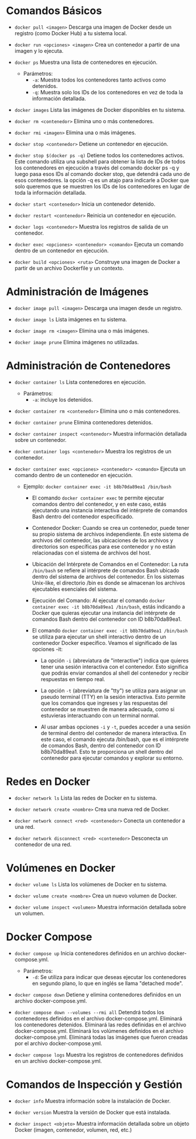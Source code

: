 # Comandos Básicos

- `docker pull <imagen>`
  Descarga una imagen de Docker desde un registro (como Docker Hub) a tu sistema local.

- `docker run <opciones> <imagen>`
  Crea un contenedor a partir de una imagen y lo ejecuta.

- `docker ps`
  Muestra una lista de contenedores en ejecución.

  - Parámetros:
    - `-a`: Muestra todos los contenedores tanto activos como detenidos.
    - `-q`: Muestra solo los IDs de los contenedores en vez de toda la información detallada.

- `docker images`
  Lista las imágenes de Docker disponibles en tu sistema.

- `docker rm <contenedor>`
  Elimina uno o más contenedores.

- `docker rmi <imagen>`
  Elimina una o más imágenes.

- `docker stop <contenedor>`
  Detiene un contenedor en ejecución.

- `docker stop $(docker ps -q)`
  Detiene todos los contenedores activos. Este comando utiliza una subshell para obtener la lista de IDs de todos los contenedores en ejecución a través del comando docker ps -q y luego pasa esos IDs al comando docker stop, que detendrá cada uno de esos contenedores. la opción -q es un atajo para indicarle a Docker que solo queremos que se muestren los IDs de los contenedores en lugar de toda la información detallada.

- `docker start <contenedor>`
  Inicia un contenedor detenido.

- `docker restart <contenedor>`
  Reinicia un contenedor en ejecución.

- `docker logs <contenedor>`
  Muestra los registros de salida de un contenedor.

- `docker exec <opciones> <contenedor> <comando>`
  Ejecuta un comando dentro de un contenedor en ejecución.

- `docker build <opciones> <ruta>`
  Construye una imagen de Docker a partir de un archivo Dockerfile y un contexto.

# Administración de Imágenes

- `docker image pull <imagen>`
  Descarga una imagen desde un registro.

- `docker image ls`
  Lista imágenes en tu sistema.

- `docker image rm <imagen>`
  Elimina una o más imágenes.

- `docker image prune`
  Elimina imágenes no utilizadas.

# Administración de Contenedores

- `docker container ls`
  Lista contenedores en ejecución.

  - Parámetros:
    - `-a`: incluye los detenidos.

- `docker container rm <contenedor>`
  Elimina uno o más contenedores.

- `docker container prune`
  Elimina contenedores detenidos.

- `docker container inspect <contenedor>`
  Muestra información detallada sobre un contenedor.

- `docker container logs <contenedor>`
  Muestra los registros de un contenedor.

- `docker container exec <opciones> <contenedor> <comando>`
  Ejecuta un comando dentro de un contenedor en ejecución.

  - Ejemplo: `docker container exec -it b8b70da89ea1 /bin/bash`

    - El comando `docker container exec` te permite ejecutar comandos dentro del contenedor, y en este caso, estás ejecutando una instancia interactiva del intérprete de comandos Bash dentro del contenedor especificado.
    - Contenedor Docker: Cuando se crea un contenedor, puede tener su propio sistema de archivos independiente. En este sistema de archivos del contenedor, las ubicaciones de los archivos y directorios son específicas para ese contenedor y no están relacionadas con el sistema de archivos del host.
    - Ubicación del Intérprete de Comandos en el Contenedor: La ruta `/bin/bash` se refiere al intérprete de comandos Bash ubicado dentro del sistema de archivos del contenedor. En los sistemas Unix-like, el directorio /bin es donde se almacenan los archivos ejecutables esenciales del sistema.
    - Ejecución del Comando: Al ejecutar el comando `docker container exec -it b8b70da89ea1 /bin/bash`, estás indicando a Docker que quieras ejecutar una instancia del intérprete de comandos Bash dentro del contenedor con ID b8b70da89ea1.
    - El comando `docker container exec -it b8b70da89ea1 /bin/bash` se utiliza para ejecutar un shell interactivo dentro de un contenedor Docker específico. Veamos el significado de las opciones -it:

      - La opción `-i` (abreviatura de "interactive") indica que quieres tener una sesión interactiva con el contenedor. Esto significa que podrás enviar comandos al shell del contenedor y recibir respuestas en tiempo real.

      - La opción `-t` (abreviatura de "tty") se utiliza para asignar un pseudo terminal (TTY) en la sesión interactiva. Esto permite que los comandos que ingreses y las respuestas del contenedor se muestren de manera adecuada, como si estuvieras interactuando con un terminal normal.

      - Al usar ambas opciones `-i` y `-t`, puedes acceder a una sesión de terminal dentro del contenedor de manera interactiva. En este caso, el comando ejecuta /bin/bash, que es el intérprete de comandos Bash, dentro del contenedor con ID b8b70da89ea1. Esto te proporciona un shell dentro del contenedor para ejecutar comandos y explorar su entorno.

# Redes en Docker

- `docker network ls`
  Lista las redes de Docker en tu sistema.

- `docker network create <nombre>`
  Crea una nueva red de Docker.

- `docker network connect <red> <contenedor>`
  Conecta un contenedor a una red.

- `docker network disconnect <red> <contenedor>`
  Desconecta un contenedor de una red.

# Volúmenes en Docker

- `docker volume ls`
  Lista los volúmenes de Docker en tu sistema.

- `docker volume create <nombre>`
  Crea un nuevo volumen de Docker.

- `docker volume inspect <volumen>`
  Muestra información detallada sobre un volumen.

# Docker Compose

- `docker compose up`
  Inicia contenedores definidos en un archivo docker-compose.yml.

  - Parámetros:
    - `-d`: Se utiliza para indicar que deseas ejecutar los contenedores en segundo plano, lo que en inglés se llama "detached mode".

- `docker compose down`
  Detiene y elimina contenedores definidos en un archivo docker-compose.yml.

- `docker compose down --volumes --rmi all`
  Detendrá todos los contenedores definidos en el archivo docker-compose.yml.
  Eliminará los contenedores detenidos.
  Eliminará las redes definidas en el archivo docker-compose.yml.
  Eliminará los volúmenes definidos en el archivo docker-compose.yml.
  Eliminará todas las imágenes que fueron creadas por el archivo docker-compose.yml.

- `docker compose logs`
  Muestra los registros de contenedores definidos en un archivo docker-compose.yml.

# Comandos de Inspección y Gestión

- `docker info`
  Muestra información sobre la instalación de Docker.

- `docker version`
  Muestra la versión de Docker que está instalada.

- `docker inspect <objeto>`
  Muestra información detallada sobre un objeto Docker (imagen, contenedor, volumen, red, etc.)

